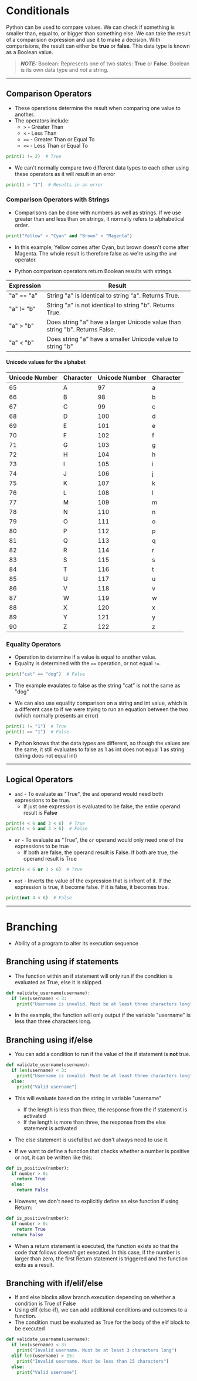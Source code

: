 # Conditionals

Python can be used to compare values. We can check if something is smaller than, equal to, or bigger than something else. We can take the result of a comparision expression and use it to make a decision. 
With comparisions, the result can either be **true** or **false**. This data type is known as a Boolean value. 

> **_NOTE:_** Boolean: Represents one of two states: **True** or **False**. Boolean is its own data type and _not_ a string.


___
## Comparison Operators
- These operations determine the result when comparing one value to another.
- The operators include:
  - `>` - Greater Than
  - `<` - Less Than
  - `>=` - Greater Than or Equal To
  - `<=` - Less Than or Equal To 

```python
print(1 != 2)  # True
```

- We can't normally compare two different data types to each other using these operators as it will result in an error
```python
print(1 > "1")  # Results in an error
```

### Comparison Operators with Strings
- Comparisons can be done with numbers as well as strings. If we use greater than and less than on strings, it normally refers to alphabetical order.

```python
print("Yellow" > "Cyan" and "Brown" > "Magenta")
```
- In this example, Yellow comes after Cyan, but brown doesn't come after Magenta. The whole result is therefore false as we're using the `and` operator.

- Python comparison operators return Boolean results with strings.

| Expression | Result |
| ---------- | ------- |
| "a" == "a" | String "a" is identical to string "a". Returns True. |
| "a" != "b" | String "a" is not identical to string "b". Returns True. |
| "a" > "b" | Does string "a" have a larger Unicode value than string "b". Returns False.|
| "a" < "b" | Does string "a" have a smaller Unicode value to string "b" |

#### Unicode values for the alphabet
| Unicode Number | Character | Unicode Number |  Character |
| -------------- | --------- | -------------- | ---------- |
| 65 | A | 97 | a |
| 66 | B | 98 | b |
| 67 | C | 99 | c |
| 68 | D | 100 | d |
| 69 | E | 101 | e |
| 70 | F | 102 | f |
| 71 | G | 103 | g |
| 72 | H | 104 | h |
| 73 | I | 105 | i |
| 74 | J | 106 | j |
| 75 | K | 107 | k |
| 76 | L | 108 | l |
| 77 | M | 109 | m |
| 78 | N | 110 | n |
| 79 | O | 111 | o |
| 80 | P | 112 | p |
| 81 | Q | 113 | q |
| 82 | R | 114 | r |
| 83 | S | 115 | s |
| 84 | T | 116 | t |
| 85 | U | 117 | u |
| 86 | V | 118 | v |
| 87 | W | 119 | w |
| 88 | X | 120 | x |
| 89 | Y | 121 | y |
| 90 | Z | 122 | z |



### Equality Operators
- Operation to determine if a value is equal to another value.
- Equality is determined with the `==` operation, or not equal `!=`.

```python
print("cat" == "dog")  # False
```
- The example evaulates to false as the string "cat" is not the same as "dog"

- We can also use equality comparison on a string and int value, which is a different case to if we were trying to run an equation between the two (which normally presents an error)

```python
print(1 != "1")  # True
print(1 == "1")  # False
```
- Python knows that the data types are different, so though the values are the same, it still evaluates to false as 1 as int does not equal 1 as string (string does not equal int)

___
## Logical Operators
- `and` - To evaluate as "True", the `and` operand would need both expressions to be true.
  - If just one expression is evaluated to be false, the entire operand result is **False** 

```python
print(4 < 6 and 3 < 6)  # True
print(4 < 6 and 3 > 6)  # False
```

- `or` - To evaluate as "True", the `or` operand would only need one of the expressions to be true
  - If both are false, the operand result is False. If both are true, the operand result is True

```python
print(4 < 6 or 3 > 6)  # True
```

- `not` - Inverts the value of the expression that is infront of it. If the expression is true, it become false. If it is false, it becomes true.

```python
print(not 4 < 6)  # False
```


___
# Branching
- Ability of a program to alter its execution sequence

## Branching using if statements
- The function within an if statement will only run if the condition is evaluated as True, else it is skipped.

```python
def validate_username(username):
  if len(username) < 3:
    print("Username is invalid. Must be at least three characters long")
```
- In the example, the function will only output if the variable "username" is less than three characters long.

## Branching using if/else
- You can add a condition to run if the value of the if statement is **not** true.

```python
def validate_username(username):
  if len(username) < 3:
    print("Username is invalid. Must be at least three characters long")
  else:
    print("Valid username")
```

- This will evaluate based on the string in variable "username"
  - If the length is less than three, the response from the if statement is activated
  - If the length is more than three, the response from the else statement is activated

- The else statement is useful but we don't always need to use it.
- If we want to define a function that checks whether a number is positive or not, it can be written like this:

```python
def is_positive(number):
  if number > 0:
    return True
  else:
    return False
```
- However, we don't need to explicitly define an else function if using Return:

```python
def is_positive(number):
  if number > 0:
    return True
  return False
```
- When a return statement is executed, the function exists so that the code that follows doesn't get executed. In this case, if the number is larger than zero, the first Return statement is triggered and the function exits as a result.


## Branching with if/elif/else
- If and else blocks allow branch execution depending on whether a condition is True of False
- Using elif (else-if), we can add additional conditions and outcomes to a function.
- The condition must be evaluated as True for the body of the elif block to be executed

```python
def validate_username(username):
  if len(username) < 3:
    print("Invalid username. Must be at least 3 characters long")
  elif len(username) > 15:
    print("Invalid username. Must be less than 15 characters")
  else:
    print("Valid username")
```
